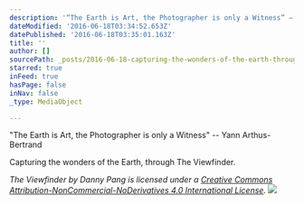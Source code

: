 ```yaml
---
description: '“The Earth is Art, the Photographer is only a Witness” – Yann Arthus-Bertrand'
dateModified: '2016-06-18T03:34:52.653Z'
datePublished: '2016-06-18T03:35:01.163Z'
title: ''
author: []
sourcePath: _posts/2016-06-18-capturing-the-wonders-of-the-earth-through-the-viewfinder.md
starred: true
inFeed: true
hasPage: false
inNav: false
_type: MediaObject

---
```

"The Earth is Art, the Photographer is only a Witness" -- Yann Arthus-Bertrand

Capturing the wonders of the Earth, through The Viewfinder.

_The Viewfinder by Danny Pang is licensed under a [Creative Commons Attribution-NonCommercial-NoDerivatives 4.0 International License][0]._
![](https://the-grid-user-content.s3-us-west-2.amazonaws.com/6b5578c3-216e-491c-b748-774efe0fd6cb.png)

[0]: http://creativecommons.org/licenses/by-nc-nd/4.0/